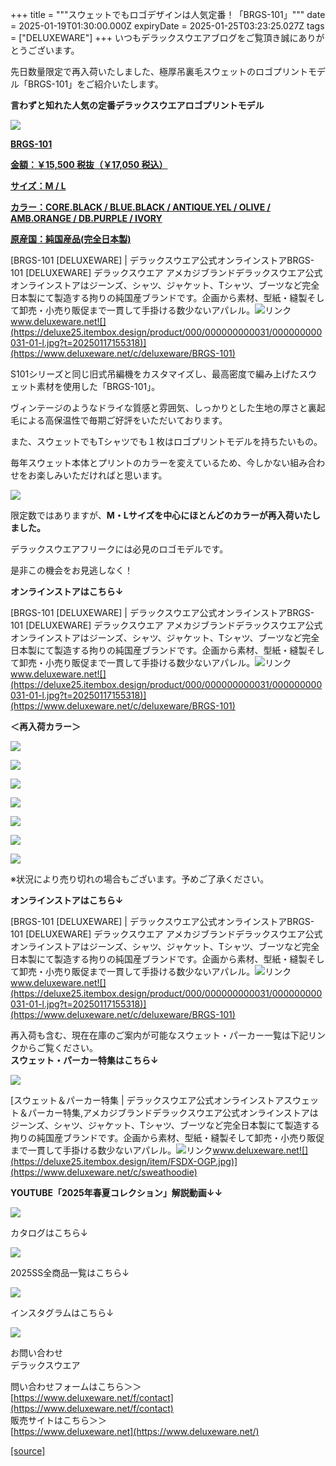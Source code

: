 +++
title = """スウェットでもロゴデザインは人気定番！「BRGS-101」"""
date = 2025-01-19T01:30:00.000Z
expiryDate = 2025-01-25T03:23:25.027Z
tags = ["DELUXEWARE"]
+++
いつもデラックスウエアブログをご覧頂き誠にありがとうございます。

先日数量限定で再入荷いたしました、極厚吊裏毛スウェットのロゴプリントモデル「BRGS-101」をご紹介いたします。

**言わずと知れた人気の定番デラックスウエアロゴプリントモデル**

[![](https://stat.ameba.jp/user_images/20250117/14/deluxeware/32/85/j/o0800080015534103818.jpg)](https://stat.ameba.jp/user_images/20250117/14/deluxeware/32/85/j/o0800080015534103818.jpg)

**[BRGS-101](https://www.deluxeware.net/c/deluxeware/BRGS-101)**

**[金額：￥15,500 税抜（￥17,050 税込）](https://www.deluxeware.net/c/deluxeware/BRGS-101)**

**[サイズ：M / L](https://www.deluxeware.net/c/deluxeware/BRGS-101)**

**[カラー：CORE.BLACK / BLUE.BLACK / ANTIQUE.YEL / OLIVE / AMB.ORANGE / DB.PURPLE / IVORY](https://www.deluxeware.net/c/deluxeware/BRGS-101)**

**[原産国：純国産品(完全日本製)](https://www.deluxeware.net/c/deluxeware/BRGS-101)**

[BRGS-101 \[DELUXEWARE\] | デラックスウエア公式オンラインストアBRGS-101 \[DELUXEWARE\] デラックスウエア アメカジブランドデラックスウエア公式オンラインストアはジーンズ、シャツ、ジャケット、Tシャツ、ブーツなど完全日本製にて製造する拘りの純国産ブランドです。企画から素材、型紙・縫製そして卸売・小売り販促まで一貫して手掛ける数少ないアパレル。![リンク](https://c.stat100.ameba.jp/ameblo/symbols/v3.20.0/svg/gray/editor_link.svg)www.deluxeware.net![](https://deluxe25.itembox.design/product/000/000000000031/000000000031-01-l.jpg?t=20250117155318)](https://www.deluxeware.net/c/deluxeware/BRGS-101)

S101シリーズと同じ旧式吊編機をカスタマイズし、最高密度で編み上げたスウェット素材を使用した「BRGS-101」。

ヴィンテージのようなドライな質感と雰囲気、しっかりとした生地の厚さと裏起毛による高保温性で毎期ご好評をいただいております。

また、スウェットでもTシャツでも１枚はロゴプリントモデルを持ちたいもの。

毎年スウェット本体とプリントのカラーを変えているため、今しかない組み合わせをお楽しみいただければと思います。

[![](https://stat.ameba.jp/user_images/20250118/16/deluxeware/d4/cd/j/o0800106615534467219.jpg)](https://stat.ameba.jp/user_images/20250118/16/deluxeware/d4/cd/j/o0800106615534467219.jpg)

限定数ではありますが、**M・Lサイズを中心にほとんどのカラーが再入荷いたしました。**

デラックスウエアフリークには必見のロゴモデルです。

是非この機会をお見逃しなく！

**オンラインストアはこちら↓**

[BRGS-101 \[DELUXEWARE\] | デラックスウエア公式オンラインストアBRGS-101 \[DELUXEWARE\] デラックスウエア アメカジブランドデラックスウエア公式オンラインストアはジーンズ、シャツ、ジャケット、Tシャツ、ブーツなど完全日本製にて製造する拘りの純国産ブランドです。企画から素材、型紙・縫製そして卸売・小売り販促まで一貫して手掛ける数少ないアパレル。![リンク](https://c.stat100.ameba.jp/ameblo/symbols/v3.20.0/svg/gray/editor_link.svg)www.deluxeware.net![](https://deluxe25.itembox.design/product/000/000000000031/000000000031-01-l.jpg?t=20250117155318)](https://www.deluxeware.net/c/deluxeware/BRGS-101)

**＜再入荷カラー＞**

**[![](https://stat.ameba.jp/user_images/20250118/16/deluxeware/6b/78/j/o0800080015534468640.jpg)](https://stat.ameba.jp/user_images/20250118/16/deluxeware/6b/78/j/o0800080015534468640.jpg)**

[![](https://stat.ameba.jp/user_images/20250118/16/deluxeware/eb/7e/j/o0800080015534468659.jpg)](https://stat.ameba.jp/user_images/20250118/16/deluxeware/eb/7e/j/o0800080015534468659.jpg)

[![](https://stat.ameba.jp/user_images/20250118/16/deluxeware/08/dc/j/o0800080015534468707.jpg)](https://stat.ameba.jp/user_images/20250118/16/deluxeware/08/dc/j/o0800080015534468707.jpg)

[![](https://stat.ameba.jp/user_images/20250118/16/deluxeware/99/84/j/o0800080015534468731.jpg)](https://stat.ameba.jp/user_images/20250118/16/deluxeware/99/84/j/o0800080015534468731.jpg)

[![](https://stat.ameba.jp/user_images/20250118/16/deluxeware/2e/58/j/o0800080015534468766.jpg)](https://stat.ameba.jp/user_images/20250118/16/deluxeware/2e/58/j/o0800080015534468766.jpg)

[![](https://stat.ameba.jp/user_images/20250118/16/deluxeware/28/56/j/o0800080015534468780.jpg)](https://stat.ameba.jp/user_images/20250118/16/deluxeware/28/56/j/o0800080015534468780.jpg)

[![](https://stat.ameba.jp/user_images/20250118/16/deluxeware/f7/51/j/o0800080015534468797.jpg)](https://stat.ameba.jp/user_images/20250118/16/deluxeware/f7/51/j/o0800080015534468797.jpg)

※状況により売り切れの場合もございます。予めご了承ください。

**オンラインストアはこちら↓**

[BRGS-101 \[DELUXEWARE\] | デラックスウエア公式オンラインストアBRGS-101 \[DELUXEWARE\] デラックスウエア アメカジブランドデラックスウエア公式オンラインストアはジーンズ、シャツ、ジャケット、Tシャツ、ブーツなど完全日本製にて製造する拘りの純国産ブランドです。企画から素材、型紙・縫製そして卸売・小売り販促まで一貫して手掛ける数少ないアパレル。![リンク](https://c.stat100.ameba.jp/ameblo/symbols/v3.20.0/svg/gray/editor_link.svg)www.deluxeware.net![](https://deluxe25.itembox.design/product/000/000000000031/000000000031-01-l.jpg?t=20250117155318)](https://www.deluxeware.net/c/deluxeware/BRGS-101)

再入荷も含む、現在在庫のご案内が可能なスウェット・パーカー一覧は下記リンクからご覧ください。  
**スウェット・パーカー特集はこちら↓**

**[![](https://stat.ameba.jp/user_images/20250117/14/deluxeware/76/fb/j/o1200050015534091857.jpg?caw=800)](https://www.deluxeware.net/c/sweathoodie)**

[スウェット＆パーカー特集 | デラックスウエア公式オンラインストアスウェット＆パーカー特集,アメカジブランドデラックスウエア公式オンラインストアはジーンズ、シャツ、ジャケット、Tシャツ、ブーツなど完全日本製にて製造する拘りの純国産ブランドです。企画から素材、型紙・縫製そして卸売・小売り販促まで一貫して手掛ける数少ないアパレル。![リンク](https://c.stat100.ameba.jp/ameblo/symbols/v3.20.0/svg/gray/editor_link.svg)www.deluxeware.net![](https://deluxe25.itembox.design/item/FSDX-OGP.jpg)](https://www.deluxeware.net/c/sweathoodie)

**YOUTUBE「2025年春夏コレクション」解説動画↓↓**

**[![](https://stat.ameba.jp/user_images/20250108/16/deluxeware/ac/cf/j/o1200050015530951038.jpg?caw=800)](https://www.youtube.com/playlist?list=PLmcuUjZ67rhnclr762_W-zDg7FyyrNvqF)**

カタログはこちら↓

[![](https://stat.ameba.jp/user_images/20250108/16/deluxeware/cb/46/j/o1200050015530950986.jpg?caw=800)](https://www.deluxeware.net/c/deluxeware/catalog)

2025SS全商品一覧はこちら↓

[![](https://stat.ameba.jp/user_images/20250114/17/deluxeware/cf/2d/j/o1200050015533133265.jpg?caw=800)](https://www.deluxeware.net/c/2025SSreserve)

インスタグラムはこちら↓

[![](https://stat.ameba.jp/user_images/20240315/15/deluxeware/04/7f/j/o0800026015413271803.jpg?caw=800)](https://www.instagram.com/deluxeware/?hl=ja)

お問い合わせ  
デラックスウエア

問い合わせフォームはこちら＞＞  
[https://www.deluxeware.net/f/contact](https://www.deluxeware.net/f/contact)  
販売サイトはこちら＞＞  
[https://www.deluxeware.net](https://www.deluxeware.net/)

[[source]](https://ameblo.jp/deluxeware/entry-12882940560.html)
